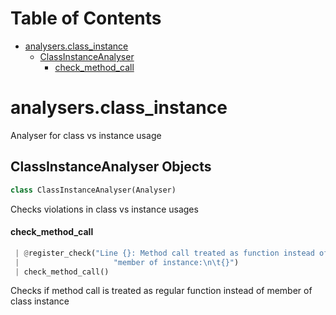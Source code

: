 # Table of Contents

* [analysers.class\_instance](#analysers.class_instance)
  * [ClassInstanceAnalyser](#analysers.class_instance.ClassInstanceAnalyser)
    * [check\_method\_call](#analysers.class_instance.ClassInstanceAnalyser.check_method_call)

<a name="analysers.class_instance"></a>
# analysers.class\_instance

Analyser for class vs instance usage

<a name="analysers.class_instance.ClassInstanceAnalyser"></a>
## ClassInstanceAnalyser Objects

```python
class ClassInstanceAnalyser(Analyser)
```

Checks violations in class vs instance usages

<a name="analysers.class_instance.ClassInstanceAnalyser.check_method_call"></a>
#### check\_method\_call

```python
 | @register_check("Line {}: Method call treated as function instead of "
 |                     "member of instance:\n\t{}")
 | check_method_call()
```

Checks if method call is treated as regular function instead of
member of class instance

